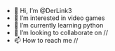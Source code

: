- 👋 Hi, I’m @DerLink3
- 👀 I’m interested in video games
- 🌱 I’m currently learning python
- 💞️ I’m looking to collaborate on //
- 📫 How to reach me //

<!---
DerLink3/DerLink3 is a ✨ special ✨ repository because its `README.md` (this file) appears on your GitHub profile.
You can click the Preview link to take a look at your changes.
--->
